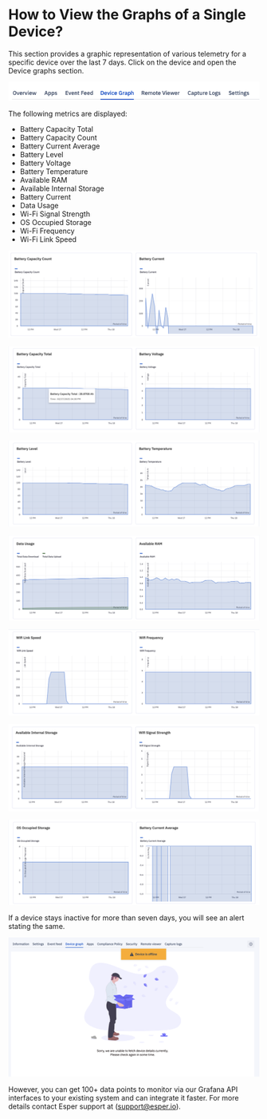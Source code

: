 # How to View the Graphs of a Single Device?

  

This section provides a graphic representation of various telemetry for a specific device over the last 7 days. Click on the device and open the Device graphs section.

  

![Device graphs](./images/devicegraphs/device-menu.png)

  

The following metrics are displayed:

-   Battery Capacity Total
-   Battery Capacity Count
-   Battery Current Average
-   Battery Level
-   Battery Voltage
-   Battery Temperature
-   Available RAM
-   Available Internal Storage
-   Battery Current
-   Data Usage
-   Wi-Fi Signal Strength
-   OS Occupied Storage
-   Wi-Fi Frequency
-   Wi-Fi Link Speed
    

  
  

![Device graphs](./images/devicegraphs/85_Groups_devices_details_screen_graphs_graph1.png)


  
  

![Device graphs](./images/devicegraphs/86_Groups_devices_details_screen_graphs_graph2.png)

  

![Device graphs](./images/devicegraphs/87_Groups_devices_details_screen_graphs_graph3.png)

  

![Device graphs](./images/devicegraphs/88_Groups_devices_details_screen_graphs_graph4.png)

  

![Device graphs](./images/devicegraphs/89_Groups_devices_details_screen_graphs_graph5.png)

  

![Device graphs](./images/devicegraphs/90_Groups_devices_details_screen_graphs_graph6.png)

  
  

![Device graphs](./images/devicegraphs/91_Groups_devices_details_screen_graphs_graph7.png)

  

If a device stays inactive for more than seven days, you will see an alert stating the same.

  

![Alert for inactive device](./images/devicegraphs/92_Groups_devices_details_screen_graphs_empty_state.png)

  

However, you can get 100+ data points to monitor via our Grafana API interfaces to your existing system and can integrate it faster. For more details contact Esper support at ([support@esper.io](mailto:support@esper.io)).

  

